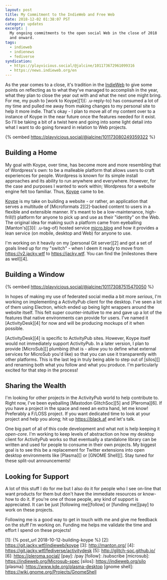 ```yaml
---
layout: post
title: My Commitment to the IndieWeb and Free Web
date: 2018-12-02 01:38:07 PST
category: updates
excerpt: |
  My ongoing commitments to the open social Web in the close of 2018
  and onward.
tags:
  - indieweb
  - indienews
  - fediverse
syndication:
  - https://playvicious.social/@jalcine/101173672961099316
  - https://news.indieweb.org/en
---
```


As the year comes to a close, it's tradition in the [IndieWeb][] to give
some points on reflecting as to what they've managed to accomplish in the
year, what they plan to close the year out with and what the next one
might bring. For me, my push to [work to Koype][1]{: .u-reply-to} has consumed a lot of
my time and pulled me away from making changes to my personal site to help
it more indie. That's okay - I plan to move all of my content over to
a instance of Koype in the near future once the features needed for it
exist. So I'll be taking a bit of a twist here and going into some light
detail into what I want to do going forward in relation to Web projects.

{% oembed https://playvicious.social/@jalcine/101173080249359322 %}

## Building a Home

My goal with Koype, over time, has become more and more resembling that of
Wordpress's own: to be a malleable platform that allows users to craft
experiences for people. Wordpress is known for its simple install
approaches and its ability to run anywhere and everywhere. However, for
the case and purposes I wanted to work within; Wordpress for a website
engine felt too familiar. Thus, [Koype][] came to be.

[Koype][] is my take on building a website - or rather, an application
that serves a multitude of [Microformats 2][2]-backed content to users in
a flexible and extensible manner. It's meant to be a low-maintenance,
high-frill(!) platform for anyone to pick up and use as their "identity"
on the Web. The original idea for making such a platform came from
eyeballing [Manton's][3]{: .u-tag-of} hosted service [micro.blog][] and
how it provides a lean service (on mobile, desktop and Web) for anyone to use.

I'm working on it heavily on my [personal Git server][2] and got a set of
goals lined up for my "switch" - when I deem it ready to move from
<https://v2.jacky.wtf> to <https://jacky.wtf>. You can find the [milestones
there as well][4].

## Building a Window

{% oembed https://playvicious.social/@jalcine/101173087515470050 %}

In hopes of making my use of federated social media a bit more _serious_,
I'm working on implementing a ActivityPub client for the desktop. I've seen
a lot of them using Electron, which ended up being light wrappers around the
website itself. This felt super counter-intuitive to me and gave up a lot of the
features that native environments can provide for users. I've named it [ActivityDesk][4]
for now and will be producing mockups of it when possible.

[ActivityDesk][4] is specific to ActivityPub sites. However, Koype itself would
not immediately support ActivityPub. In a later version, I plan to provide [MicroSub][]
plumbing (that is - allow you to define what external services for MicroSub you'd like)
so that you can use it transparently with other platforms. This is the last leg in truly
being able to step out of [silos][] and renaming both what you follow and what you produce.
I'm particularly excited for that step in the process!

## Sharing the Wealth

I'm looking for other projects in the ActivityPub world to help contribute to. Right now,
I've been eyeballing [Mastodon GlitchSoc][5] and [Pleroma][6]. If you have a project in
the space and need an extra hand, let me know! Preferably a F/LOSS project. If you want
dedicated time to look at your project and help you along; hit up <https://black.af> and
let's talk.

One big part of all of this code development and what not is help keeping it _open-core_.
I'm working to keep levels of abstraction on how my desktop client for ActivityPub works
so that eventually a standalone library can be written and used for people to consume in
their own projects. My biggest goal is to see this be a replacement for Twitter 
extensions into open desktop environments like [Plasma][] or [GNOME Shell][]. Stay tuned
for these split-out announcements!

## Looking for Support

A lot of this stuff I do for me but I also do it for people who I see on-line that
want products for them but don't have the immediate resources or know-how to do it.
If you're one of those people, any kind of support is appreciated. It can be just
[following me][follow] or [funding me][pay] to work on these projects.

Following me is a good way to get in touch with me and give me feedback on
the stuff I'm working on. Funding me helps me validate the time and effort I spend
on these projects!

[koype]: https://git.jacky.wtf/indieweb/koype
[indieweb]: https://indieweb.org/why
[micro.blog]: https://micro.blog/
[1]: {% post_url 2018-10-12-building-koype %}
[2]: https://git.jacky.wtf/indieweb/koype
[3]: http://manton.org/
[4]: https://git.jacky.wtf/fediverse/activitydesk
[5]: http://glitch-soc.github.io/
[6]: https://pleroma.social/
[pay]: /pay
[follow]: /subscribe
[microsub]: https://indieweb.org/Microsub-spec
[silos]: https://indieweb.org/silo
[plasma]: https://www.kde.org/plasma-desktop
[gnome shell]: https://wiki.gnome.org/Projects/GnomeShell
